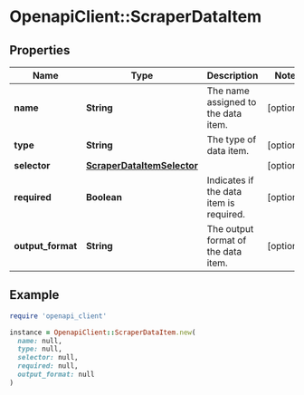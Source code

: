 # OpenapiClient::ScraperDataItem

## Properties

| Name | Type | Description | Notes |
| ---- | ---- | ----------- | ----- |
| **name** | **String** | The name assigned to the data item. | [optional] |
| **type** | **String** | The type of data item. | [optional] |
| **selector** | [**ScraperDataItemSelector**](.md) |  | [optional] |
| **required** | **Boolean** | Indicates if the data item is required. | [optional] |
| **output_format** | **String** | The output format of the data item. | [optional] |

## Example

```ruby
require 'openapi_client'

instance = OpenapiClient::ScraperDataItem.new(
  name: null,
  type: null,
  selector: null,
  required: null,
  output_format: null
)
```

